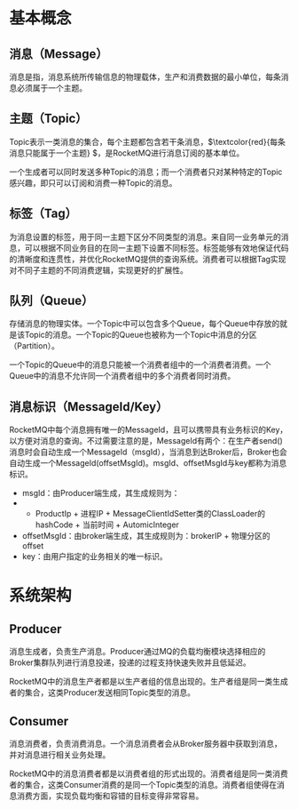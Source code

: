 # 基本概念

## 消息（Message）

消息是指，消息系统所传输信息的物理载体，生产和消费数据的最小单位，每条消息必须属于一个主题。

## 主题（Topic）

Topic表示一类消息的集合，每个主题都包含若干条消息，$\textcolor{red}{每条消息只能属于一个主题} $，是RocketMQ进行消息订阅的基本单位。

一个生成者可以同时发送多种Topic的消息；而一个消费者只对某种特定的Topic感兴趣，即只可以订阅和消费一种Topic的消息。

## 标签（Tag）

为消息设置的标签，用于同一主题下区分不同类型的消息。来自同一业务单元的消息，可以根据不同业务目的在同一主题下设置不同标签。标签能够有效地保证代码的清晰度和连贯性，并优化RocketMQ提供的查询系统。消费者可以根据Tag实现对不同子主题的不同消费逻辑，实现更好的扩展性。

## 队列（Queue）

存储消息的物理实体。一个Topic中可以包含多个Queue，每个Queue中存放的就是该Topic的消息。一个Topic的Queue也被称为一个Topic中消息的分区（Partition）。

一个Topic的Queue中的消息只能被一个消费者组中的一个消费者消费。一个Queue中的消息不允许同一个消费者组中的多个消费者同时消费。

## 消息标识（MessageId/Key）

RocketMQ中每个消息拥有唯一的MessageId，且可以携带具有业务标识的Key，以方便对消息的查询。不过需要注意的是，MessageId有两个：在生产者send()消息时会自动生成一个MessageId（msgId），当消息到达Broker后，Broker也会自动生成一个MessageId(offsetMsgId)。msgId、offsetMsgId与key都称为消息标识。

- msgId：由Producer端生成，其生成规则为：
- - ProductIp + 进程IP + MessageClientIdSetter类的ClassLoader的hashCode + 当前时间 + AutomicInteger
- offsetMsgId：由broker端生成，其生成规则为：brokerIP + 物理分区的offset
- key：由用户指定的业务相关的唯一标识。


# 系统架构

## Producer

消息生成者，负责生产消息。Producer通过MQ的负载均衡模块选择相应的Broker集群队列进行消息投递，投递的过程支持快速失败并且低延迟。

RocketMQ中的消息生产者都是以生产者组的信息出现的。生产者组是同一类生成者的集合，这类Producer发送相同Topic类型的消息。

## Consumer

消息消费者，负责消费消息。一个消息消费者会从Broker服务器中获取到消息，并对消息进行相关业务处理。

RocketMQ中的消息消费者都是以消费者组的形式出现的。消费者组是同一类消费者的集合，这类Consumer消费的是同一个Topic类型的消息。消费者组使得在消息消费方面，实现负载均衡和容错的目标变得非常容易。
